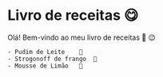 

# Livro de receitas &#128523;

Olá! Bem-vindo ao meu livro de receitas :wave: 😉

	
	- Pudim de Leite 	🍮
	- Strogonoff de frango 	🥘
	- Mousse de Limão	🍰

	
